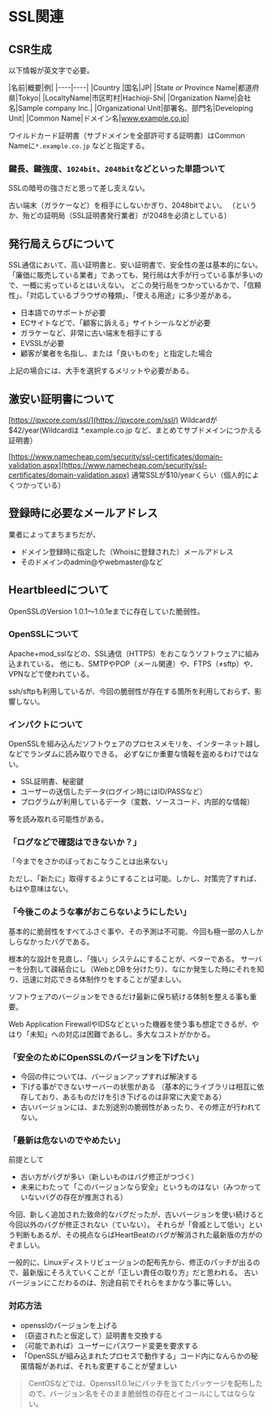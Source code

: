 SSL関連
======

## CSR生成 

以下情報が英文字で必要。

|名前|概要|例|
|----|----|
|Country |国名|JP|
|State or Province Name|都道府県|Tokyo|
|LocaltyName|市区町村|Hachioji-Shi|
|Organization Name|会社名|Sample company Inc.|
|Organizational Unit|部署名、部門名|Developing Unit|
|Common Name|ドメイン名|www.example.co.jp|

ワイルドカード証明書（サブドメインを全部許可する証明書）はCommon Nameに`*.example.co.jp` などと指定する。

### 鍵長、鍵強度、`1024bit`、`2048bit`などといった単語ついて

SSLの暗号の強さだと思って差し支えない。

古い端末（ガラケーなど）を相手にしないかぎり、2048bitでよい。
（というか、殆どの証明局（SSL証明書発行業者）が2048を必須としている）


## 発行局えらびについて

SSL通信において、高い証明書と、安い証明書で、安全性の差は基本的にない。
「廉価に販売している業者」であっても、発行局は大手が行っている事が多いので、一概に劣っているとはいえない。
どこの発行局をつかっているかで、「信頼性」、「対応しているブラウザの種類」、「使える用途」に多少差がある。

- 日本語でのサポートが必要
- ECサイトなどで、「顧客に訴える」サイトシールなどが必要
- ガラケーなど、非常に古い端末を相手にする
- EVSSLが必要
- 顧客が業者を名指し、または「良いものを」と指定した場合

上記の場合には、大手を選択するメリットや必要がある。

## 激安い証明書について

[https://ipxcore.com/ssl/](https://ipxcore.com/ssl/)
Wildcardが$42/year(Wildcardは *.example.co.jp など、まとめてサブドメインにつかえる証明書）

[https://www.namecheap.com/security/ssl-certificates/domain-validation.aspx](https://www.namecheap.com/security/ssl-certificates/domain-validation.aspx)
通常SSLが$10/yearくらい（個人的によくつかっている）


## 登録時に必要なメールアドレス

業者によってまちまちだが、

- ドメイン登録時に指定した（Whoisに登録された）メールアドレス
- そのドメインのadmin@やwebmaster@など

## Heartbleedについて

OpenSSLのVersion 1.0.1〜1.0.1eまでに存在していた脆弱性。

### OpenSSLについて

Apache+mod_sslなどの、SSL通信（HTTPS）をおこなうソフトウェアに組み込まれている。
他にも、SMTPやPOP（メール関連）や、FTPS（≠sftp）や、VPNなどで使われている。

ssh/sftpも利用しているが、今回の脆弱性が存在する箇所を利用しておらず、影響しない。

### インパクトについて

OpenSSLを組み込んだソフトウェアのプロセスメモリを、インターネット越しなどでランダムに読み取りできる。
必ずなにか重要な情報を盗めるわけではない。

- SSL証明書、秘密鍵
- ユーザーの送信したデータ(ログイン時にはID/PASSなど）
- プログラムが利用しているデータ（変数、ソースコード、内部的な情報）

等を読み取れる可能性がある。


### 「ログなどで確認はできないか？」

「今までをさかのぼっておこなうことは出来ない」

ただし、「新たに」取得するようにすることは可能。しかし、対策完了すれば、もはや意味はない。


### 「今後このような事がおこらないようにしたい」

基本的に脆弱性をすべてふさぐ事や、その予測は不可能、今回も極一部の人しかしらなかったバグである。

根本的な設計を見直し、「強い」システムにすることが、ベターである。
サーバーを分割して疎結合にし（WebとDBを分けたり）、なにか発生した時にそれを知り、迅速に対応できる体制作りをすることが望ましい。

ソフトウェアのバージョンをできるだけ最新に保ち続ける体制を整える事も重要。

Web Application FirewallやIDSなどといった機器を使う事も想定できるが、やはり「未知」への対応は困難であるし、多大なコストがかかる。

### 「安全のためにOpenSSLのバージョンを下げたい」

- 今回の件については、バージョンアップすれば解決する
- 下げる事ができないサーバーの状態がある
（基本的にライブラリは相互に依存しており、あるものだけを引き下げるのは非常に大変である）
- 古いバージョンには、また別途別の脆弱性があったり、その修正が行われてない。

### 「最新は危ないのでやめたい」

前提として

- 古い方がバグが多い（新しいものはバグ修正がつづく）
- 未来にわたって「このバージョンなら安全」というものはない（みつかっていないバグの存在が推測される）

今回、新しく追加された致命的なバグだったが、古いバージョンを使い続けると今回以外のバグが修正されない（ていない）。
それらが「脅威として低い」という判断もあるが、その視点ならばHeartBeatのバグが解消された最新版の方がのぞましい。

一般的に、Linuxディストリビュージョンの配布先から、修正のパッチが出るので、最新版にそろえていくことが「正しい責任の取り方」だと思われる。
古いバージョンにこだわるのは、別途自前でそれらをまかなう事に等しい。


### 対応方法

- opensslのバージョンを上げる
- （窃盗されたと仮定して）証明書を交換する
- （可能であれば）ユーザーにパスワード変更を要求する
- 「OpenSSLが組み込まれたプロセスで動作する」コード内になんらかの秘匿情報があれば、それも変更することが望ましい

> CentOSなどでは、Openssl1.0.1eにパッチを当てたパッケージを配布したので、バージョン名をそのまま脆弱性の存在とイコールにしてはならない。




